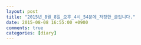 ```yaml
---
layout: post
title: "2015년_8월_8일_오후_4시_54분에_저장한_글입니다."
date: 2015-08-08 16:55:00 +0900
comments: true 
categories: [diary] 
---
```


